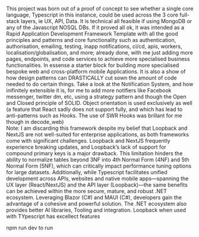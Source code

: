 

This project was born out of a proof of concept to see whether a single core language, Typescript in this instance, could be used across the 3 core full-stack layers, ie UX, API, Data. It is technical all feasible if using MongoDB or any of the Javascript NOSQL DBs. If it proved all ok, it was intended as  a Rapid Application Development Framework Template with all the good principles and patterns and core functionality such as authentication, authorisation, emailing, testing, inapp notifications, ci/cd, apis, workers,  localisation/globalisation, and more; already done, with me just adding more pages, endpoints, and code services to achieve more specialised business functionalities. In essense a  starter block for building more specialised bespoke web and cross-platform mobile Applications. It is also a show of how design patterns can DRASTICALLY cut sown the amount of code needed to do certain things. Take a look at the Notification System, and how inifinitely extensible it is, for me to add more notifiers like Facebook messenger, twitter dm, etc, using a strategy pattern and though the Open and Closed principle of SOLID. Object orientation is used exclusively as well (a feature that React sadly does not support fully, and which has lead to anti-patterns such as Hooks. The use of SWR Hooks was brillant for me though in decode_web)  
Note: 
I am discarding this framework despite my belief that Loopback and NextJS are not well-suited for enterprise applications, as both frameworks come with significant challenges. Loopback and NextJS frequently experience breaking updates, and Loopback’s lack of support for compound primary keys is a major drawback. This limitation hinders the ability to normalize tables beyond 3NF into 4th Normal Form (4NF) and 5th Normal Form (5NF), which can critically impact performance tuning options for large datasets. 
Additionally, while Typescript facilitates unified development across APIs, websites and native mobile apps—spanning the UX layer (React/NextJS) and the API layer (Loopback)—the same benefits can be achieved within the more secure, mature, and robust .NET ecosystem. Leveraging Blazor (C#) and MAUI (C#), developers gain the advantage of a cohesive and powerful solution. The .NET ecosystem also provides better AI libraries, Tooling and integration. 
Loopback when used with TYpescript has excellect features


npm run dev to run
